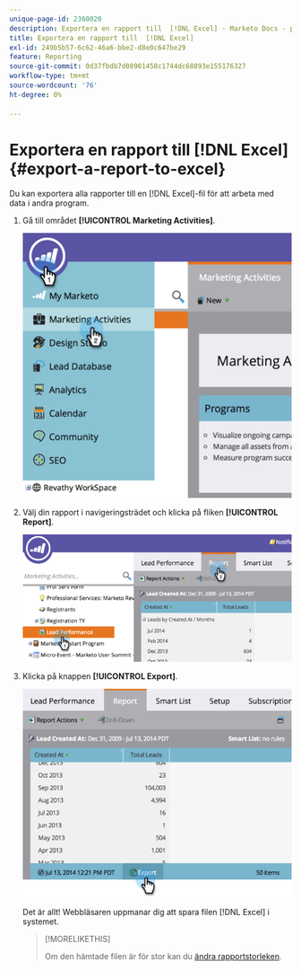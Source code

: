 ```yaml
---
unique-page-id: 2360020
description: Exportera en rapport till  [!DNL Excel] - Marketo Docs - produktdokumentation
title: Exportera en rapport till  [!DNL Excel]
exl-id: 249b5b57-6c62-46a6-bbe2-d8e0c647be29
feature: Reporting
source-git-commit: 0d37fbdb7d08901458c1744dc68893e155176327
workflow-type: tm+mt
source-wordcount: '76'
ht-degree: 0%

---
```


# Exportera en rapport till [!DNL Excel] {#export-a-report-to-excel}

Du kan exportera alla rapporter till en [!DNL Excel]-fil för att arbeta med data i andra program.

1. Gå till området **[!UICONTROL Marketing Activities]**.

   ![](assets/image2014-9-16-13-3a11-3a14.png)

1. Välj din rapport i navigeringsträdet och klicka på fliken **[!UICONTROL Report]**.

   ![](assets/image2014-9-16-13-3a11-3a18.png)

1. Klicka på knappen **[!UICONTROL Export]**.

   ![](assets/image2014-9-16-13-3a11-3a21.png)

   Det är allt! Webbläsaren uppmanar dig att spara filen [!DNL Excel] i systemet.

   >[!MORELIKETHIS]
   >
   >Om den hämtade filen är för stor kan du [ändra rapportstorleken](/help/marketo/product-docs/reporting/basic-reporting/editing-reports/configure-report-size.md).
